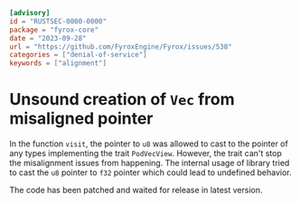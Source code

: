 ```toml
[advisory]
id = "RUSTSEC-0000-0000"
package = "fyrox-core"
date = "2023-09-28"
url = "https://github.com/FyroxEngine/Fyrox/issues/538"
categories = ["denial-of-service"]
keywords = ["alignment"]
```

# Unsound creation of `Vec` from misaligned pointer
In the function `visit`, the pointer to `u8` was allowed to cast to the pointer of any types implementing the trait `PodVecView`. However, the trait can't stop the misalignment issues from happening. The internal usage of library tried to cast the `u8` pointer to `f32` pointer which could lead to undefined behavior.

The code has been patched and waited for release in latest version.
